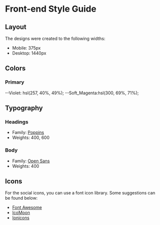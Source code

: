 # Front-end Style Guide

## Layout

The designs were created to the following widths:

- Mobile: 375px
- Desktop: 1440px

## Colors

### Primary

--Violet: hsl(257, 40%, 49%);
--Soft_Magenta:hsl(300, 69%, 71%);

## Typography

### Headings

- Family: [Poppins](https://fonts.google.com/specimen/Poppins)
- Weights: 400, 600

### Body

- Family: [Open Sans](https://fonts.google.com/specimen/Open+Sans)
- Weights: 400

## Icons

For the social icons, you can use a font icon library. Some suggestions can be found below:

- [Font Awesome](https://fontawesome.com/)
- [IcoMoon](https://icomoon.io/)
- [Ionicons](https://ionicons.com/)
